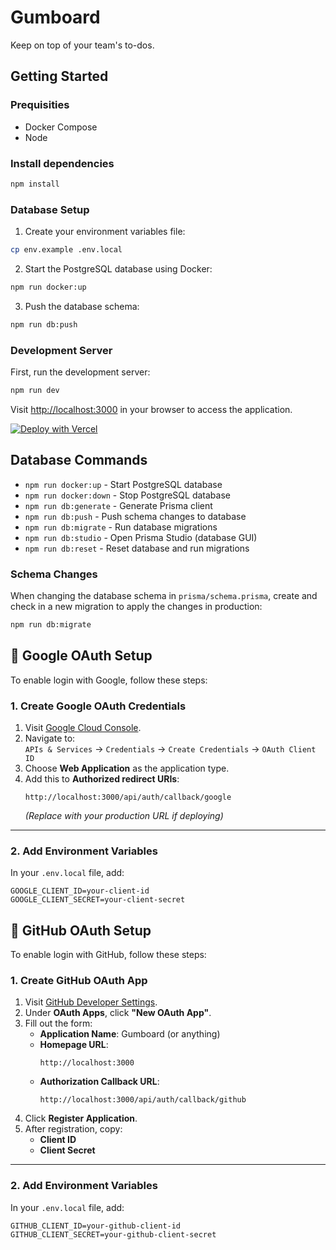 # Gumboard

Keep on top of your team's to-dos.

## Getting Started

### Prequisities

- Docker Compose
- Node

### Install dependencies

```bash
npm install
```

### Database Setup

1. Create your environment variables file:
```bash
cp env.example .env.local
```

2. Start the PostgreSQL database using Docker:
```bash
npm run docker:up
```

3. Push the database schema:
```bash
npm run db:push
```

### Development Server

First, run the development server:

```bash
npm run dev
```

Visit [http://localhost:3000](http://localhost:3000) in your browser to access the application.

[![Deploy with Vercel](https://vercel.com/button)](https://vercel.com/new/clone?repository-url=https://github.com/antiwork/gumboard&env=DATABASE_URL,EMAIL_FROM,AUTH_RESEND_KEY,AUTH_SECRET)

## Database Commands

- `npm run docker:up` - Start PostgreSQL database
- `npm run docker:down` - Stop PostgreSQL database
- `npm run db:generate` - Generate Prisma client
- `npm run db:push` - Push schema changes to database
- `npm run db:migrate` - Run database migrations
- `npm run db:studio` - Open Prisma Studio (database GUI)
- `npm run db:reset` - Reset database and run migrations

### Schema Changes

When changing the database schema in `prisma/schema.prisma`, create and check in a new migration to apply the changes in production:

```bash
npm run db:migrate
```

## 🔐 Google OAuth Setup

To enable login with Google, follow these steps:

### 1. Create Google OAuth Credentials

1. Visit [Google Cloud Console](https://console.cloud.google.com/).
2. Navigate to:  
   `APIs & Services` → `Credentials` → `Create Credentials` → `OAuth Client ID`
3. Choose **Web Application** as the application type.
4. Add this to **Authorized redirect URIs**:
   ```
   http://localhost:3000/api/auth/callback/google
   ```
   *(Replace with your production URL if deploying)*

---

### 2. Add Environment Variables

In your `.env.local` file, add:

```env
GOOGLE_CLIENT_ID=your-client-id
GOOGLE_CLIENT_SECRET=your-client-secret
```
## 🔐 GitHub OAuth Setup

To enable login with GitHub, follow these steps:

### 1. Create GitHub OAuth App

1. Visit [GitHub Developer Settings](https://github.com/settings/developers).
2. Under **OAuth Apps**, click **"New OAuth App"**.
3. Fill out the form:
   - **Application Name**: Gumboard (or anything)
   - **Homepage URL**:  
     ```
     http://localhost:3000
     ```
   - **Authorization Callback URL**:  
     ```
     http://localhost:3000/api/auth/callback/github
     ```
4. Click **Register Application**.
5. After registration, copy:
   - **Client ID**
   - **Client Secret**

---

### 2. Add Environment Variables

In your `.env.local` file, add:

```env
GITHUB_CLIENT_ID=your-github-client-id
GITHUB_CLIENT_SECRET=your-github-client-secret
